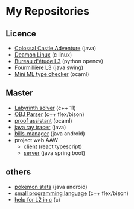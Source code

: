 # My Repositories 

## Licence
* [Colossal Castle Adventure](https://github.com/antoine-white/Colossal-Castle-Adventure) (java)
* [Deamon Linux](https://github.com/antoine-white/deamon-c-l3) (c linux)
* [Bureau d'étude L3](https://github.com/antoine-white/BE-L3) (python opencv)
* [Fourmillière L3](https://github.com/antoine-white/IHM-project) (java swing)
* [Mini ML type checker](https://github.com/antoine-white/mini-ml-type-checker) (ocaml) 

## Master
* [Labyrinth solver](https://github.com/antoine-white/cpp_maze) (c++ 11)
* [OBJ Parser](https://github.com/antoine-white/OBJ-parser) (c++ flex/bison)
* [proof assistant](https://github.com/antoine-white/proof-assistant) (ocaml)
* [java ray tracer](https://github.com/antoine-white/java-ray-tracer) (java)
* [bills-manager](https://github.com/antoine-white/java-ray-tracer) (java android)
* project web AAW
  * [client](https://github.com/antoine-white/bz-client) (react typescript)
  * [server](https://github.com/antoine-white/bz-server) (java spring boot)

## others
* [pokemon stats](https://github.com/antoine-white/pokemon-stats) (java android)
* [small programming language](https://github.com/antoine-white/my-programming-langage) (c++ flex/bison)
* [help for L2 in c](https://github.com/antoine-white/C-help-L2) (c)

<!--
**antoine-white/antoine-white** is a ✨ _special_ ✨ repository because its `README.md` (this file) appears on your GitHub profile.

Here are some ideas to get you started:

- 🔭 I’m currently working on ...
- 🌱 I’m currently learning ...
- 👯 I’m looking to collaborate on ...
- 🤔 I’m looking for help with ...
- 💬 Ask me about ...
- 📫 How to reach me: ...
- 😄 Pronouns: ...
- ⚡ Fun fact: ...
-->
